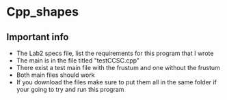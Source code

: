 # Cpp_shapes

## Important info
* The Lab2 specs file, list the requirements for this program that I wrote
* The main is in the file titled "testCCSC.cpp"
* There exist a test main file with the frustum and one without the frustum
* Both main files should work
* If you download the files make sure to put them all in the same folder if your going to try and run this program

